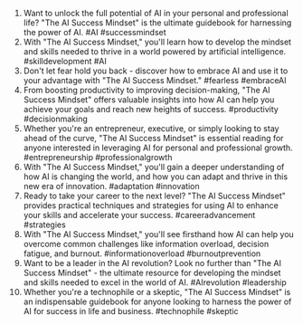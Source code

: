 1. Want to unlock the full potential of AI in your personal and professional life? "The AI Success Mindset" is the ultimate guidebook for harnessing the power of AI. #AI #successmindset
2. With "The AI Success Mindset," you'll learn how to develop the mindset and skills needed to thrive in a world powered by artificial intelligence. #skilldevelopment #AI
3. Don't let fear hold you back - discover how to embrace AI and use it to your advantage with "The AI Success Mindset." #fearless #embraceAI
4. From boosting productivity to improving decision-making, "The AI Success Mindset" offers valuable insights into how AI can help you achieve your goals and reach new heights of success. #productivity #decisionmaking
5. Whether you're an entrepreneur, executive, or simply looking to stay ahead of the curve, "The AI Success Mindset" is essential reading for anyone interested in leveraging AI for personal and professional growth. #entrepreneurship #professionalgrowth
6. With "The AI Success Mindset," you'll gain a deeper understanding of how AI is changing the world, and how you can adapt and thrive in this new era of innovation. #adaptation #innovation
7. Ready to take your career to the next level? "The AI Success Mindset" provides practical techniques and strategies for using AI to enhance your skills and accelerate your success. #careeradvancement #strategies
8. With "The AI Success Mindset," you'll see firsthand how AI can help you overcome common challenges like information overload, decision fatigue, and burnout. #informationoverload #burnoutprevention
9. Want to be a leader in the AI revolution? Look no further than "The AI Success Mindset" - the ultimate resource for developing the mindset and skills needed to excel in the world of AI. #AIrevolution #leadership
10. Whether you're a technophile or a skeptic, "The AI Success Mindset" is an indispensable guidebook for anyone looking to harness the power of AI for success in life and business. #technophile #skeptic
